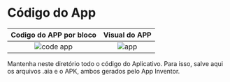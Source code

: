 # Código do App

Codigo do APP por bloco             |  Visual do APP
:-------------------------:|:-------------------------:
![code app](https://github.com/ICEI-PUC-Minas-EC-TI/ppl-ec-2024-1-p1-liec-t1-g2-carrinho_seguidor_de_linha/assets/169935942/5c1dea17-5ddf-4b5f-b833-36185068aca5)  |  ![app](https://github.com/ICEI-PUC-Minas-EC-TI/ppl-ec-2024-1-p1-liec-t1-g2-carrinho_seguidor_de_linha/assets/169935942/13919897-c9f0-4747-b016-e3b0aa1d2906)

Mantenha neste diretório todo o código do Aplicativo. Para isso, salve aqui os arquivos .aia e o APK, ambos gerados pelo App Inventor.
